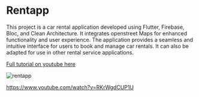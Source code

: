 # Rentapp

This project is a car rental application developed using Flutter, Firebase, Bloc, and Clean Architecture. It integrates openstreet Maps for enhanced functionality and user experience. The application provides a seamless and intuitive interface for users to book and manage car rentals. It can also be adapted for use in other rental service applications.

[Full tutorial on youtube here]([docs/CONTRIBUTING.md](https://youtu.be/RKrWgdCUP1U))



![rentapp](https://github.com/Fabrice-Fabio/rentapp/assets/35635121/49e0163a-f391-461a-b1d0-d9092e7e4dc5)

https://www.youtube.com/watch?v=RKrWgdCUP1U